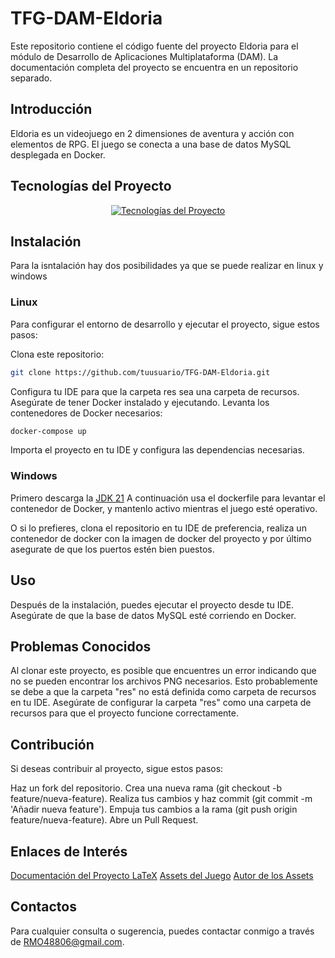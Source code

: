 # TFG-DAM-Eldoria
Este repositorio contiene el código fuente del proyecto Eldoria para el módulo de Desarrollo de Aplicaciones Multiplataforma (DAM). La documentación completa del proyecto se encuentra en un repositorio separado.

## Introducción
Eldoria es un videojuego en 2 dimensiones de aventura y acción con elementos de RPG. El juego se conecta a una base de datos MySQL desplegada en Docker.

## Tecnologías del Proyecto
<p align="center">
  <a href="https://skillicons.dev">
    <img src="https://skillicons.dev/icons?i=java,docker,idea,linux,mysql,latex" alt="Tecnologías del Proyecto" />
  </a>
</p>

## Instalación
Para la isntalación hay dos posibilidades ya que se puede realizar en linux y windows

### Linux
Para configurar el entorno de desarrollo y ejecutar el proyecto, sigue estos pasos:

Clona este repositorio:
```bash
git clone https://github.com/tuusuario/TFG-DAM-Eldoria.git
```
Configura tu IDE para que la carpeta res sea una carpeta de recursos.
Asegúrate de tener Docker instalado y ejecutando.
Levanta los contenedores de Docker necesarios:
```bash
docker-compose up
```
Importa el proyecto en tu IDE y configura las dependencias necesarias.


### Windows

Primero descarga la [JDK 21](https://www.oracle.com/java/technologies/javase/jdk21-archive-downloads.html)
A continuación usa el dockerfile para levantar el contenedor de Docker, y mantenlo activo mientras el juego esté operativo.

O si lo prefieres, clona el repositorio en tu IDE de preferencia, realiza un contenedor de docker con la imagen de docker del proyecto y por último asegurate de que los puertos estén bien puestos.

## Uso
Después de la instalación, puedes ejecutar el proyecto desde tu IDE. Asegúrate de que la base de datos MySQL esté corriendo en Docker.

## Problemas Conocidos
Al clonar este proyecto, es posible que encuentres un error indicando que no se pueden encontrar los archivos PNG necesarios. Esto probablemente se debe a que la carpeta "res" no está definida como carpeta de recursos en tu IDE. Asegúrate de configurar la carpeta "res" como una carpeta de recursos para que el proyecto funcione correctamente.

## Contribución
Si deseas contribuir al proyecto, sigue estos pasos:

Haz un fork del repositorio.
Crea una nueva rama (git checkout -b feature/nueva-feature).
Realiza tus cambios y haz commit (git commit -m 'Añadir nueva feature').
Empuja tus cambios a la rama (git push origin feature/nueva-feature).
Abre un Pull Request.

## Enlaces de Interés
[Documentación del Proyecto LaTeX](https://github.com/Pisa-17/documentationEldoriaTFG)
[Assets del Juego](https://pixel-boy.itch.io/ninja-adventure-asset-pack)
[Autor de los Assets](https://twitter.com/2Pblog1)
## Contactos
Para cualquier consulta o sugerencia, puedes contactar conmigo a través de RMO48806@gmail.com.
